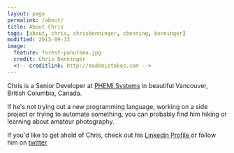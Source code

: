 ```yaml
---
layout: page
permalink: /about/
title: About Chris
tags: [about, chris, chrisbenninger, cbenning, benninger]
modified: 2013-09-13
image:
  feature: forest-panorama.jpg
  credit: Chris Benninger
  <!-- creditlink: http://mademistakes.com -->
---
```


  Chris is a Senior Developer at <a href="https://phemi.com">PHEMI Systems</a> in beautiful Vancouver, British Columbia, Canada.

  If he's not trying out a new programming language, working on a side project or trying to automate something, you can probably find him hiking or learning about amateur photography.

  If you'd like to get ahold of Chris, check out his <a href="http://www.linkedin.com/in/christopherbenninger">
      Linkedin Profile
    </a> or follow him on <a href="http://twitter.com/chrisbenninger">twitter</a>

